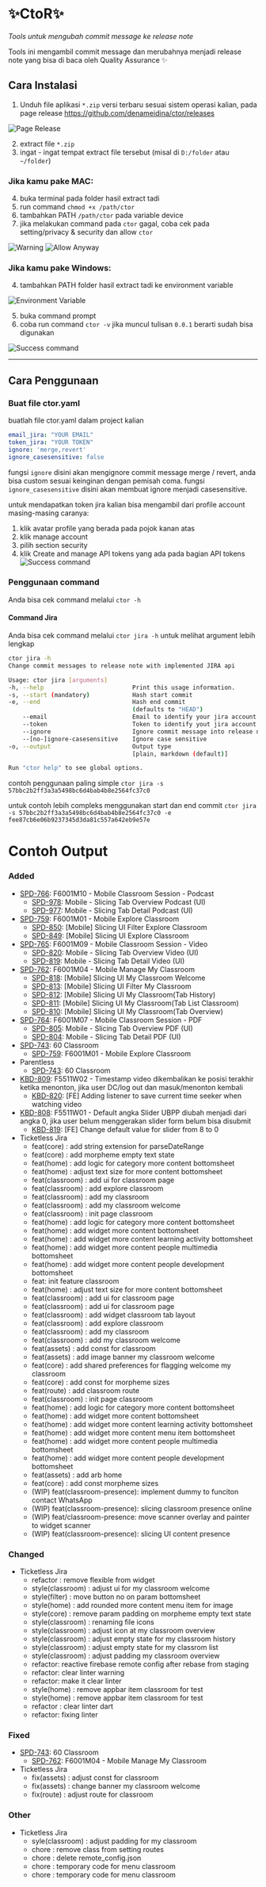 # ✨CtoR✨
_Tools untuk mengubah commit message ke release note_

Tools ini mengambil commit message dan merubahnya menjadi release note yang bisa di baca oleh Quality Assurance ✨

## Cara Instalasi
1. Unduh file aplikasi `*.zip` versi terbaru sesuai sistem operasi kalian, pada page release https://github.com/denameidina/ctor/releases

![Page Release](/docs/release.png)

2. extract file `*.zip`
3. ingat - ingat tempat extract file tersebut (misal di `D:/folder` atau `~/folder`)

### Jika kamu pake MAC:
4. buka terminal pada folder hasil extract tadi
5. run command `chmod +x /path/ctor`
6. tambahkan PATH `/path/ctor` pada variable device
7. jika melakukan command pada `ctor` gagal, coba cek pada setting/privacy & security dan allow `ctor`

![Warning](/docs/mac1.png) ![Allow Anyway](/docs/mac2.png)

### Jika kamu pake Windows:
4. tambahkan PATH folder hasil extract tadi ke environment variable

![Environment Variable](/docs/env.png)

5. buka command prompt
6. coba run command `ctor -v` jika muncul tulisan `0.0.1` berarti sudah bisa digunakan

![Success command](/docs/cmd.png)

---
## Cara Penggunaan

### Buat file ctor.yaml

buatlah file ctor.yaml dalam project kalian

```yaml
email_jira: "YOUR EMAIL"
token_jira: "YOUR TOKEN"
ignore: 'merge,revert'
ignore_casesensitive: false
```

fungsi `ignore` disini akan mengignore commit message merge / revert, anda bisa custom sesuai keinginan dengan pemisah coma.
fungsi `ignore_casesensitive` disini akan membuat ignore menjadi casesensitive.

untuk mendapatkan token jira kalian bisa mengambil dari profile account masing-masing caranya:

1. klik avatar profile yang berada pada pojok kanan atas
2. klik manage account
3. pilih section security
4. klik Create and manage API tokens yang ada pada bagian API tokens
  ![Success command](/docs/create_jira_token.png)

### Penggunaan command

Anda bisa cek command melalui `ctor -h`

#### Command Jira

Anda bisa cek command melalui `ctor jira -h` untuk melihat argument lebih lengkap

```sh
ctor jira -h
Change commit messages to release note with implemented JIRA api

Usage: ctor jira [arguments]
-h, --help                         Print this usage information.
-s, --start (mandatory)            Hash start commit
-e, --end                          Hash end commit
                                   (defaults to "HEAD")
    --email                        Email to identify your jira account
    --token                        Token to identify yout jira account
    --ignore                       Ignore commit message into release note separate with comma
    --[no-]ignore-casesensitive    Ignore case sensitive
-o, --output                       Output type
                                   [plain, markdown (default)]

Run "ctor help" to see global options.
```

contoh penggunaan paling simple `ctor jira -s 57bbc2b2ff3a3a5498bc6d4bab4b8e2564fc37c0`

untuk contoh lebih compleks menggunakan start dan end commit `ctor jira -s 57bbc2b2ff3a3a5498bc6d4bab4b8e2564fc37c0 -e fee87cb6e06b9237345d3da81c557a642eb9e57e`

# Contoh Output

### Added
* [SPD-766](https://saas-telkomcorpu.atlassian.net/browse/SPD-766): F6001M10 - Mobile Classroom Session - Podcast
  * [SPD-978](https://saas-telkomcorpu.atlassian.net/browse/SPD-978): Mobile - Slicing Tab Overview Podcast (UI)
  * [SPD-977](https://saas-telkomcorpu.atlassian.net/browse/SPD-977): Mobile - Slicing Tab Detail Podcast (UI)
* [SPD-759](https://saas-telkomcorpu.atlassian.net/browse/SPD-759): F6001M01 - Mobile Explore Classroom
  * [SPD-850](https://saas-telkomcorpu.atlassian.net/browse/SPD-850): [Mobile] Slicing UI Filter Explore Classroom
  * [SPD-849](https://saas-telkomcorpu.atlassian.net/browse/SPD-849): [Mobile] Slicing UI Explore Classroom
* [SPD-765](https://saas-telkomcorpu.atlassian.net/browse/SPD-765): F6001M09 - Mobile Classroom Session - Video
  * [SPD-820](https://saas-telkomcorpu.atlassian.net/browse/SPD-820): Mobile - Slicing Tab Overview Video (UI)
  * [SPD-819](https://saas-telkomcorpu.atlassian.net/browse/SPD-819): Mobile - Slicing Tab Detail Video (UI)
* [SPD-762](https://saas-telkomcorpu.atlassian.net/browse/SPD-762): F6001M04 - Mobile Manage My Classroom
  * [SPD-818](https://saas-telkomcorpu.atlassian.net/browse/SPD-818): [Mobile] Slicing UI My Classroom Welcome
  * [SPD-813](https://saas-telkomcorpu.atlassian.net/browse/SPD-813): [Mobile] Slicing UI Filter My Classroom
  * [SPD-812](https://saas-telkomcorpu.atlassian.net/browse/SPD-812): [Mobile] Slicing UI My Classroom(Tab History)
  * [SPD-811](https://saas-telkomcorpu.atlassian.net/browse/SPD-811): [Mobile] Slicing UI My Classroom(Tab List Classroom)
  * [SPD-810](https://saas-telkomcorpu.atlassian.net/browse/SPD-810): [Mobile] Slicing UI My Classroom(Tab Overview)
* [SPD-764](https://saas-telkomcorpu.atlassian.net/browse/SPD-764): F6001M07 - Mobile Classroom Session - PDF
  * [SPD-805](https://saas-telkomcorpu.atlassian.net/browse/SPD-805): Mobile - Slicing Tab Overview PDF (UI)
  * [SPD-804](https://saas-telkomcorpu.atlassian.net/browse/SPD-804): Mobile - Slicing Tab Detail PDF (UI)
* [SPD-743](https://saas-telkomcorpu.atlassian.net/browse/SPD-743): 60 Classroom
  * [SPD-759](https://saas-telkomcorpu.atlassian.net/browse/SPD-759): F6001M01 - Mobile Explore Classroom
* Parentless
  * [SPD-743](https://saas-telkomcorpu.atlassian.net/browse/SPD-743): 60 Classroom
* [KBD-809](https://saas-telkomcorpu.atlassian.net/browse/KBD-809): F5511W02 - Timestamp video dikembalikan ke posisi terakhir ketika menonton, jika user DC/log out dan masuk/menonton kembali
  * [KBD-820](https://saas-telkomcorpu.atlassian.net/browse/KBD-820): [FE] Adding listener to save current time seeker when watching video
* [KBD-808](https://saas-telkomcorpu.atlassian.net/browse/KBD-808): F5511W01 - Default angka Slider UBPP diubah menjadi dari angka 0, jika user belum menggerakan slider form belum bisa disubmit
  * [KBD-819](https://saas-telkomcorpu.atlassian.net/browse/KBD-819): [FE] Change default value for slider from 8 to 0
* Ticketless Jira
  * feat(core) : add string extension for parseDateRange
  * feat(core) : add morpheme empty text state
  * feat(home) : add logic for category more content bottomsheet
  * feat(home) : adjust text size for more content bottomsheet
  * feat(classroom) : add ui for classroom page
  * feat(classroom) : add explore classroom
  * feat(classroom) : add my classroom
  * feat(classroom) : add my classroom welcome
  * feat(classroom) : init page classroom
  * feat(home) : add logic for category more content bottomsheet
  * feat(home) : add widget more content bottomsheet
  * feat(home) : add widget more content learning activity bottomsheet
  * feat(home) : add widget more content people multimedia bottomsheet
  * feat(home) : add widget more content people development bottomsheet
  * feat: init feature classroom
  * feat(home) : adjust text size for more content bottomsheet
  * feat(classroom) : add ui for classroom page
  * feat(classroom) : add ui for classroom page
  * feat(classroom) : add widget classroom tab layout
  * feat(classroom) : add explore classroom
  * feat(classroom) : add my classroom
  * feat(classroom) : add my classroom welcome
  * feat(assets) : add const for classroom
  * feat(assets) : add image banner my classroom welcome
  * feat(core) : add shared preferences for flagging welcome my classroom
  * feat(core) : add const for morpheme sizes
  * feat(route) : add classroom route
  * feat(classroom) : init page classroom
  * feat(home) : add logic for category more content bottomsheet
  * feat(home) : add widget more content bottomsheet
  * feat(home) : add widget more content learning activity bottomsheet
  * feat(home) : add widget more content menu item bottomsheet
  * feat(home) : add widget more content people multimedia bottomsheet
  * feat(home) : add widget more content people development bottomsheet
  * feat(assets) : add arb home
  * feat(core) : add const morpheme sizes
  * (WIP) feat(classroom-presence): implement dummy to funciton contact WhatsApp
  * (WIP) feat(classroom-presence): slicing classroom presence online
  * (WIP) feat/classroom-presence: move scanner overlay and painter to widget scanner
  * (WIP) feat(classroom-presence): slicing UI content presence

### Changed
* Ticketless Jira
  * refactor : remove flexible from widget
  * style(classroom) : adjust ui for my classroom welcome
  * style(filter) : move button no on param bottomsheet
  * style(home) : add rounded more content menu item for image
  * style(core) : remove param padding on morpheme empty text state
  * style(classroom) : renaming file icons
  * style(classroom) : adjust icon at my classroom overview
  * style(classroom) : adjust empty state for my classroom history
  * style(classroom) : adjust empty state for my classrom list
  * style(classroom) : adjust padding my classroom overview
  * refactor: reactive firebase remote config after rebase from staging
  * refactor: clear linter warning
  * refactor: make it clear linter
  * style(home) : remove appbar item classroom for test
  * style(home) : remove appbar item classroom for test
  * refactor : clear linter dart
  * refactor: fixing linter

### Fixed
* [SPD-743](https://saas-telkomcorpu.atlassian.net/browse/SPD-743): 60 Classroom
  * [SPD-762](https://saas-telkomcorpu.atlassian.net/browse/SPD-762): F6001M04 - Mobile Manage My Classroom
* Ticketless Jira
  * fix(assets) : adjust const for classroom
  * fix(assets) : change banner my classroom welcome
  * fix(route) : adjust route for classroom

### Other
* Ticketless Jira
  * syle(classroom) : adjust padding for my classroom
  * chore : remove class from setting routes
  * chore : delete remote_config.json
  * chore : temporary code for menu classroom
  * chore : temporary code for menu classroom